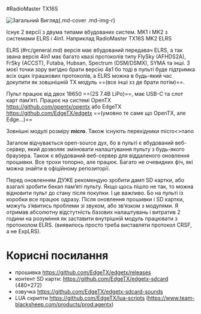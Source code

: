 #RadioMaster TX16S

![Загальний Вигляд](https://i.imgur.com/sskDh8j.png){.md-cover .md-img-r}

Існує 2 версії з двума типами вбудованих систем. MK1 і MK2 з системами ELRS і 4in1. Наприклад RadioMaster TX16S MK2 ELRS

ELRS (#rc/general.md) версія має вбудований передавач ELRS, а так звана версія 4in1 має багато квазі протоколів типу FlySky (AFHDS2A), FrSky (ACCST), Futaba, Hubsan, Spectrum (DSM/DSMX), SYMA та інші. З моєї точки зору вигідно брати версію 4в1 бо тоді в пульті буде підтримка всіх оцих іграшкових протоколів, а ELRS можна в будь-який час докупити як зовшнішній TX модуль ==(все інші хз де брати потім)==. 

Пульт працює від двох 18650 ==(2S 7.4В LiPo)==, має USB-C та слот карт памʼяті. Працює на системі OpenTX https://github.com/opentx/opentx або EdgeTX https://github.com/EdgeTX/edgetx ==(умовно те саме що OpenTX, але Edge...)==

Зовнішні модулі розміру **micro**. Також існують перехідники micro<>nano

Загалом відчувається open-source дух, бо в пульті є вбудований веб-сервер, який дозволяє змінювати налаштування пульту з будь-якого браузера. Також є вбудований веб-сервер для віддаленого оновлення прошивки. Все трохи топорно, але працює. Багато не очевидних фіч, які можна знайти в офіційному репозиторії. 

Перед оновленням ДУЖЕ рекомендую зробити дамп SD картки, або взагалі зробити бекап памʼяті пульту. Якщо щось пішло не так, то можна відновити пульт до стану після покупки. І це важливо. Бо на пульті із коробки все працює одразу. Після оновлення прошивки і SD картки, можуть зʼявитись проблеми зі звуком, або звʼязком з модулями. Я отримав абсолютну відстутність базових налаштувань і витратив 2 години на розуміння як заставити внутрішній модуль працювати з протоколом ELRS. (виявилось просто треба виставляти протокол CRSF, а не ExpLRS). 

# Корисні посилання
* прошивка https://github.com/EdgeTX/edgetx/releases
* контент SD карти: https://github.com/EdgeTX/edgetx-sdcard (480×272)
* озвучка https://github.com/EdgeTX/edgetx-sdcard-sounds
* LUA скрипти https://github.com/EdgeTX/lua-scripts (https://www.team-blacksheep.com/products/prod:agentx)